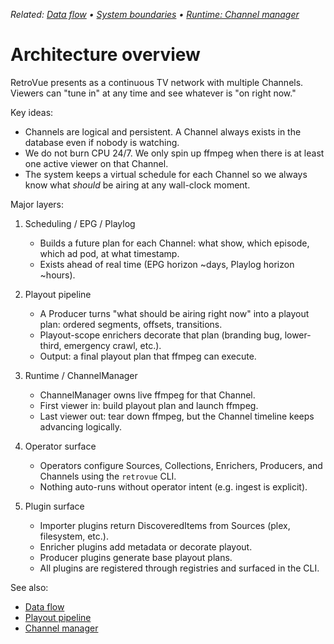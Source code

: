 _Related: [Data flow](DataFlow.md) • [System boundaries](SystemBoundaries.md) • [Runtime: Channel manager](../runtime/ChannelManager.md)_

# Architecture overview

RetroVue presents as a continuous TV network with multiple Channels. Viewers can "tune in" at any time and see whatever is "on right now."

Key ideas:

- Channels are logical and persistent. A Channel always exists in the database even if nobody is watching.
- We do not burn CPU 24/7. We only spin up ffmpeg when there is at least one active viewer on that Channel.
- The system keeps a virtual schedule for each Channel so we always know what _should_ be airing at any wall-clock moment.

Major layers:

1. Scheduling / EPG / Playlog

   - Builds a future plan for each Channel: what show, which episode, which ad pod, at what timestamp.
   - Exists ahead of real time (EPG horizon ~days, Playlog horizon ~hours).

2. Playout pipeline

   - A Producer turns "what should be airing right now" into a playout plan: ordered segments, offsets, transitions.
   - Playout-scope enrichers decorate that plan (branding bug, lower-third, emergency crawl, etc.).
   - Output: a final playout plan that ffmpeg can execute.

3. Runtime / ChannelManager

   - ChannelManager owns live ffmpeg for that Channel.
   - First viewer in: build playout plan and launch ffmpeg.
   - Last viewer out: tear down ffmpeg, but the Channel timeline keeps advancing logically.

4. Operator surface

   - Operators configure Sources, Collections, Enrichers, Producers, and Channels using the `retrovue` CLI.
   - Nothing auto-runs without operator intent (e.g. ingest is explicit).

5. Plugin surface
   - Importer plugins return DiscoveredItems from Sources (plex, filesystem, etc.).
   - Enricher plugins add metadata or decorate playout.
   - Producer plugins generate base playout plans.
   - All plugins are registered through registries and surfaced in the CLI.

See also:

- [Data flow](DataFlow.md)
- [Playout pipeline](../domain/PlayoutPipeline.md)
- [Channel manager](../runtime/ChannelManager.md)
